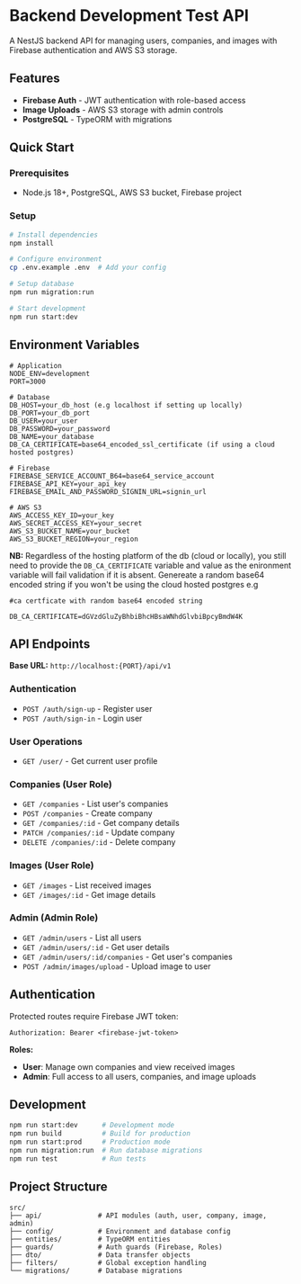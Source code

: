# Backend Development Test API

A NestJS backend API for managing users, companies, and images with Firebase authentication and AWS S3 storage.

##  Features

- **Firebase Auth** - JWT authentication with role-based access
- **Image Uploads** - AWS S3 storage with admin controls
- **PostgreSQL** - TypeORM with migrations

## Quick Start

### Prerequisites
- Node.js 18+, PostgreSQL, AWS S3 bucket, Firebase project

### Setup
```bash
# Install dependencies
npm install

# Configure environment
cp .env.example .env  # Add your config

# Setup database
npm run migration:run

# Start development
npm run start:dev
```

##  Environment Variables

```env
# Application
NODE_ENV=development
PORT=3000

# Database
DB_HOST=your_db_host (e.g localhost if setting up locally)
DB_PORT=your_db_port
DB_USER=your_user
DB_PASSWORD=your_password
DB_NAME=your_database
DB_CA_CERTIFICATE=base64_encoded_ssl_certificate (if using a cloud hosted postgres)

# Firebase
FIREBASE_SERVICE_ACCOUNT_B64=base64_service_account
FIREBASE_API_KEY=your_api_key
FIREBASE_EMAIL_AND_PASSWORD_SIGNIN_URL=signin_url

# AWS S3
AWS_ACCESS_KEY_ID=your_key
AWS_SECRET_ACCESS_KEY=your_secret
AWS_S3_BUCKET_NAME=your_bucket
AWS_S3_BUCKET_REGION=your_region
```
**NB:** Regardless of the hosting platform of the db (cloud or locally), you still need to provide the `DB_CA_CERTIFICATE` variable and value as the enironment variable will fail validation if it is absent. Genereate a random base64 encoded string if you won't be using the cloud hosted postgres e.g

```env
#ca certficate with random base64 encoded string

DB_CA_CERTIFICATE=dGVzdGluZyBhbiBhcHBsaWNhdGlvbiBpcyBmdW4K
```


##  API Endpoints

**Base URL:** `http://localhost:{PORT}/api/v1`

### Authentication
- `POST /auth/sign-up` - Register user
- `POST /auth/sign-in` - Login user

### User Operations
- `GET /user/` - Get current user profile

### Companies (User Role)
- `GET /companies` - List user's companies
- `POST /companies` - Create company
- `GET /companies/:id` - Get company details
- `PATCH /companies/:id` - Update company
- `DELETE /companies/:id` - Delete company

### Images (User Role)
- `GET /images` - List received images
- `GET /images/:id` - Get image details

### Admin (Admin Role)
- `GET /admin/users` - List all users
- `GET /admin/users/:id` - Get user details
- `GET /admin/users/:id/companies` - Get user's companies
- `POST /admin/images/upload` - Upload image to user

## Authentication

Protected routes require Firebase JWT token:
```
Authorization: Bearer <firebase-jwt-token>
```

**Roles:**
- **User**: Manage own companies and view received images
- **Admin**: Full access to all users, companies, and image uploads


## Development

```bash
npm run start:dev      # Development mode
npm run build          # Build for production
npm run start:prod     # Production mode
npm run migration:run  # Run database migrations
npm run test           # Run tests
```

## Project Structure

```
src/
├── api/              # API modules (auth, user, company, image, admin)
├── config/           # Environment and database config
├── entities/         # TypeORM entities
├── guards/           # Auth guards (Firebase, Roles)
├── dto/              # Data transfer objects
├── filters/          # Global exception handling
└── migrations/       # Database migrations
```

